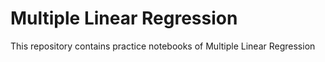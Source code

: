 # Multiple Linear Regression
 This repository contains practice notebooks of Multiple Linear Regression
